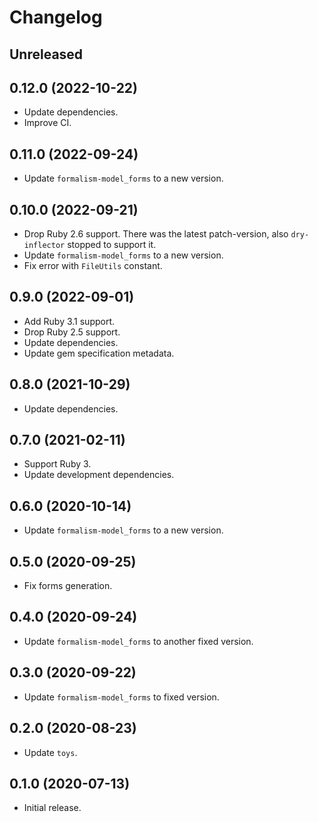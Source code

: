 # Changelog

## Unreleased

## 0.12.0 (2022-10-22)

*   Update dependencies.
*   Improve CI.

## 0.11.0 (2022-09-24)

*   Update `formalism-model_forms` to a new version.

## 0.10.0 (2022-09-21)

*   Drop Ruby 2.6 support.
    There was the latest patch-version, also `dry-inflector` stopped to support it.
*   Update `formalism-model_forms` to a new version.
*   Fix error with `FileUtils` constant.

## 0.9.0 (2022-09-01)

*   Add Ruby 3.1 support.
*   Drop Ruby 2.5 support.
*   Update dependencies.
*   Update gem specification metadata.

## 0.8.0 (2021-10-29)

*   Update dependencies.

## 0.7.0 (2021-02-11)

*   Support Ruby 3.
*   Update development dependencies.

## 0.6.0 (2020-10-14)

*   Update `formalism-model_forms` to a new version.

## 0.5.0 (2020-09-25)

*   Fix forms generation.

## 0.4.0 (2020-09-24)

*   Update `formalism-model_forms` to another fixed version.

## 0.3.0 (2020-09-22)

*   Update `formalism-model_forms` to fixed version.

## 0.2.0 (2020-08-23)

*   Update `toys`.

## 0.1.0 (2020-07-13)

*   Initial release.
